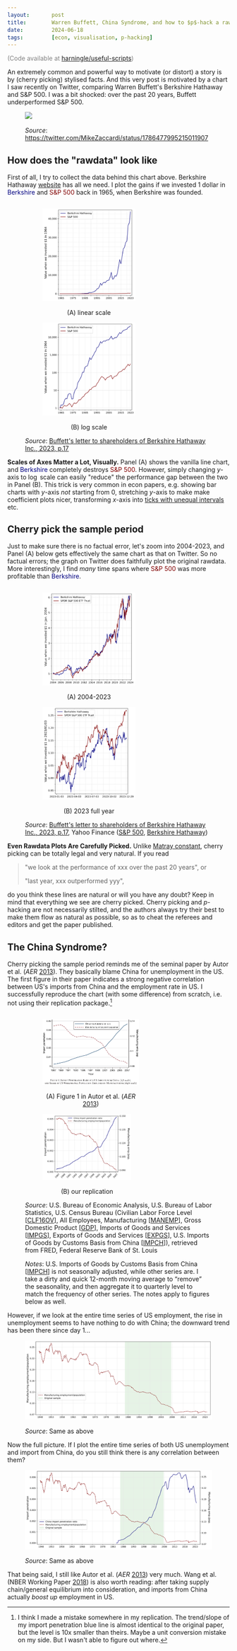 ```yaml
---
layout:       post
title:        Warren Buffett, China Syndrome, and how to $p$-hack a rawdata plot
date:         2024-06-18
tags:         [econ, visualisation, p-hacking]
---
```


<p><font color="#828282">(Code available at <a href="https://github.com/harningle/useful-scripts/blob/main/p_hacking/index_line_chart.py">harningle/useful-scripts</a>)</font></p>


An extremely common and powerful way to motivate (or distort) a story is by (cherry picking) stylised facts. And this very post is motivated by a chart I saw recently on Twitter, comparing Warren Buffett's Berkshire Hathaway and S&P 500. I was a bit shocked: over the past 20 years, Buffett underperformed S&P 500.

<figure>
    <img src="https://pbs.twimg.com/media/GMrYPrPWwAAazrt?format=png">
    <p><i>Source</i>: <a href="https://twitter.com/MikeZaccardi/status/1786477995215011907">https://twitter.com/MikeZaccardi/status/1786477995215011907</a></p>
</figure>

## How does the "rawdata" look like

First of all, I try to collect the data behind this chart above. Berkshire Hathaway [website](https://www.berkshirehathaway.com/letters/2023ltr.pdf) has all we need. I plot the gains if we invested 1 dollar in <font color="#000080">Berkshire</font> and <font color="#800000">S&P 500</font> back in 1965, when Berkshire was founded.

<figure>
    <figure style="display: inline-block; width: 49.5%; margin-bottom: 0;">
        <img src="https://github.com/harningle/useful-scripts/raw/main/p_hacking/figure/brk_spx.svg">
        <p style="text-align: center; margin-bottom: 0;">(A) linear scale</p>
    </figure>
    <figure style="display: inline-block; width: 49.5%; margin-bottom: 0;">
        <img src="https://github.com/harningle/useful-scripts/raw/main/p_hacking/figure/brk_spx_log.svg">
        <p style="text-align: center; margin-bottom: 0;">(B) log scale</p>
    </figure>
    <p><i>Source</i>: <a href="https://www.berkshirehathaway.com/letters/2023ltr.pdf">Buffett's letter to shareholders of Berkshire Hathaway Inc., 2023, p.17</a></p>
</figure>

**Scales of Axes Matter a Lot, Visually.** Panel (A) shows the vanilla line chart, and <font color="#000080">Berkshire</font> completely destroys <font color="#800000">S&P 500</font>. However, simply changing $y$-axis to $\log$ scale can easily "reduce" the performance gap between the two in Panel (B). This trick is very common in econ papers, e.g. showing bar charts with $y$-axis *not* starting from $0$, stretching $y$-axis to make make coefficient plots nicer, transforming $x$-axis into [ticks with unequal intervals](https://junkcharts.typepad.com/junk_charts/2023/01/if-you-blink-youd-miss-this-axis-trick.html) etc.


## Cherry pick the sample period

Just to make sure there is no factual error, let's zoom into 2004-2023, and Panel (A) below gets effectively the same chart as that on Twitter. So no factual errors; the graph on Twitter does faithfully plot the original rawdata. More interestingly, I find *many* time spans where <font color="#800000">S&P 500</font> was more profitable than <font color="#000080">Berkshire</font>.

<figure>
    <figure style="display: inline-block; width: 49.5%; margin-bottom: 0;">
        <img src="https://github.com/harningle/useful-scripts/raw/main/p_hacking/figure/brk_spx_2004_2023.svg">
        <p style="text-align: center; margin-bottom: 0;">(A) 2004-2023</p>
    </figure>
    <figure style="display: inline-block; width: 49.5%; margin-bottom: 0;">
        <img src="https://github.com/harningle/useful-scripts/raw/main/p_hacking/figure/brk_spx_2023.svg">
        <p style="text-align: center; margin-bottom: 0;">(B) 2023 full year</p>
    </figure>
    <p><i>Source</i>: <a href="https://www.berkshirehathaway.com/letters/2023ltr.pdf">Buffett's letter to shareholders of Berkshire Hathaway Inc., 2023, p.17</a>, Yahoo Finance (<a href="https://finance.yahoo.com/quote/SPY/history/">S&P 500</a>, <a href="https://finance.yahoo.com/quote/BRK-A/history/">Berkshire Hathaway</a>)</p>
</figure>

**Even Rawdata Plots Are Carefully Picked.** Unlike [Matray constant](http://localhost:4000/2024/06/03/why-dont-you-do-a-phd.html), cherry picking can be totally legal and very natural. If you read

> "we look at the performance of xxx over the past 20 years", or
> 
> "last year, xxx outperformed yyy",

do you think these lines are natural or will you have any doubt? Keep in mind that everything we see are cherry picked. Cherry picking and $p$-hacking are not necessarily stilted, and the authors always try their best to make them flow as natural as possible, so as to cheat the referees and editors and get the paper published.


## The China Syndrome?

Cherry picking the sample period reminds me of the seminal paper by Autor et al. (*AER* [2013](https://doi.org/10.1257/aer.103.6.2121)). They basically blame China for unemployment in the US. The first figure in their paper indicates a strong negative correlation between US's imports from China and the employment rate in US. I successfully reproduce the chart (with some difference) from scratch, i.e. not using their replication package.[^mistake]

[^mistake]: I think I made a mistake somewhere in my replication. The trend/slope of my import penetration blue line is almost identical to the original paper, but the level is 10x smaller than theirs. Maybe a unit conversion mistake on my side. But I wasn't able to figure out where.

<figure>
    <figure style="display: inline-block; width: 51.5%; margin-bottom: 0;">
        <img src="https://github.com/harningle/useful-scripts/raw/main/p_hacking/figure/adh2013.svg">
        <p style="text-align: center; margin-bottom: 0;">(A) Figure 1 in Autor et al. (<i>AER</i> <a href="https://doi.org/10.1257/aer.103.6.2121">2013</a>)</p>
    </figure>
    <figure style="display: inline-block; width: 47.5%; margin-bottom: 0;">
        <img src="https://github.com/harningle/useful-scripts/raw/main/p_hacking/figure/adh2013_own.svg">
        <p style="text-align: center; margin-bottom: 0;">(B) our replication</p>
    </figure>
    <p style="margin-bottom: 0px;"><i>Source</i>: U.S. Bureau of Economic Analysis, U.S. Bureau of Labor Statistics, U.S. Census Bureau (Civilian Labor Force Level [<a href="https://fred.stlouisfed.org/series/CLF16OV">CLF16OV</a>], All Employees, Manufacturing [<a href="https://fred.stlouisfed.org/series/MANEMP">MANEMP</a>], Gross Domestic Product [<a href="https://fred.stlouisfed.org/series/GDP">GDP</a>], Imports of Goods and Services [<a href="https://fred.stlouisfed.org/series/IMPGS">IMPGS</a>], Exports of Goods and Services [<a href="https://fred.stlouisfed.org/series/EXPGS">EXPGS</a>], U.S. Imports of Goods by Customs Basis from China [<a href="https://fred.stlouisfed.org/series/IMPCH">IMPCH</a>]), retrieved from FRED, Federal Reserve Bank of St. Louis</p>
    <p><i>Notes</i>: U.S. Imports of Goods by Customs Basis from China [<a href="https://fred.stlouisfed.org/series/IMPCH">IMPCH</a>] is not seasonally adjusted, while other series are. I take a dirty and quick 12-month moving average to “remove” the seasonality, and then aggregate it to quarterly level to match the frequency of other series. The notes apply to figures below as well.</p>
</figure>

However, if we look at the entire time series of US employment, the rise in unemployment seems to have nothing to do with China; the downward trend has been there since day 1...

<figure>
    <img src="https://github.com/harningle/useful-scripts/raw/main/p_hacking/figure/adh2013_own_manu.svg">
    <p style="margin-bottom: 0px;"><i>Source</i>: Same as above</p>
</figure>

Now the full picture. If I plot the entire time series of both US unemployment and import from China, do you still think there is any correlation between them?

<figure>
    <img src="https://github.com/harningle/useful-scripts/raw/main/p_hacking/figure/adh2013_own_full.svg">
    <p style="margin-bottom: 0px;"><i>Source</i>: Same as above</p>
</figure>

That being said, I still like Autor et al. (*AER* [2013](https://doi.org/10.1257/aer.103.6.2121)) very much. Wang et al. (NBER Working Paper [2018](https://www.nber.org/papers/w24886)) is also worth reading: after taking supply chain/general equilibrium into consideration, and imports from China actually *boost up* employment in US.
